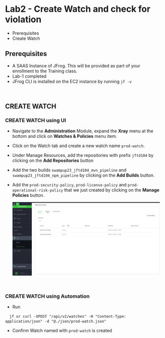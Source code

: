 # Lab2 - Create Watch and check for violation
- Prerequisites
- Create Watch


## Prerequisites
- A SAAS Instance of JFrog. This will be provided as part of your enrollment to the Training class.
- Lab-1 completed
- JFrog CLI is installed on the EC2 instance by running `jf -v`

<br/>

## CREATE WATCH
### CREATE WATCH using UI
- Navigate to the **Administration** Module, expand the **Xray** menu at the bottom and click on **Watches & Policies** menu item.
- Click on the Watch tab and create a new watch name `prod-watch`. 
- Under Manage Resources, add the repositories with prefix `jftd104` by clicking on the **Add Repositories** button 
- Add the two builds `swampup23_jftd104_mvn_pipeline` and `swampup23_jftd104_npm_pipeline` by clicking on the **Add Builds** button. 
- Add the `prod-security-policy`, `prod-license-policy` and `prod-operational-risk-policy` that we just created by clicking on the **Manage Policies** button.

   ![New Watch](images/2-1.gif)

<br/>

### CREATE WATCH using Automation
- Run 
```
  jf xr curl -XPOST "/api/v2/watches" -H "Content-Type: application/json" -d "@./json/prod-watch.json"
```
- Confirm Watch named with `prod-watch` is created